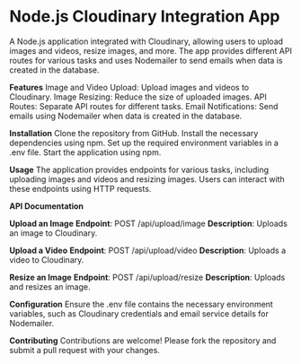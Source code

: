 # Node.js Cloudinary Integration App

A Node.js application integrated with Cloudinary, allowing users to upload images and videos, resize images, and more. The app provides different API routes for various tasks and uses Nodemailer to send emails when data is created in the database.

**Features**
  Image and Video Upload: Upload images and videos to Cloudinary.
  Image Resizing: Reduce the size of uploaded images.
  API Routes: Separate API routes for different tasks.
  Email Notifications: Send emails using Nodemailer when data is created in the database.

**Installation**
  Clone the repository from GitHub.
  Install the necessary dependencies using npm.
  Set up the required environment variables in a .env file.
  Start the application using npm.

**Usage**
  The application provides endpoints for various tasks, including uploading images and videos and resizing images. Users can interact with these endpoints using HTTP requests.

**API Documentation**

**Upload an Image**
  **Endpoint**: POST /api/upload/image
  **Description**: Uploads an image to Cloudinary.
  
**Upload a Video**
  **Endpoint**: POST /api/upload/video
  **Description**: Uploads a video to Cloudinary.

**Resize an Image**
  **Endpoint**: POST /api/upload/resize
  **Description**: Uploads and resizes an image.

**Configuration**
  Ensure the .env file contains the necessary environment variables, such as Cloudinary credentials and email service details for Nodemailer.

**Contributing**
  Contributions are welcome! Please fork the repository and submit a pull request with your changes.
